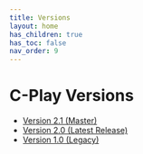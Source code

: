 ```yaml
---
title: Versions
layout: home
has_children: true
has_toc: false
nav_order: 9
---
```


# C-Play Versions

 - [Version 2.1 (Master)](versions/v_2_1)
 - [Version 2.0 (Latest Release)](versions/v_2_0)
 - [Version 1.0 (Legacy)](versions/v_1_0)